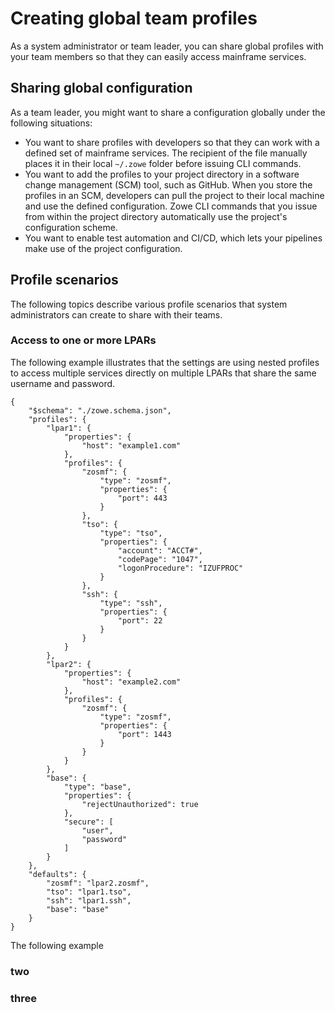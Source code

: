 # Creating global team profiles

As a system administrator or team leader, you can share global profiles with your team members so that they can easily access mainframe services.

## Sharing global configuration

As a team leader, you might want to share a configuration globally under the following situations:

-   You want to share profiles with developers so that they can work with a defined set of mainframe services. The recipient of the file manually places it in their local `~/.zowe` folder before issuing CLI commands.
-   You want to add the profiles to your project directory in a software change management (SCM) tool, such as GitHub. When you store the profiles in an SCM, developers can pull the project to their local machine and use the defined configuration. Zowe CLI commands that you issue from within the project directory automatically use the project's configuration scheme.
-   You want to enable test automation and CI/CD, which lets your pipelines make use of the project configuration.



## Profile scenarios


The following topics describe various profile scenarios that system administrators can create to share with their teams.

### Access to one or more LPARs

The following example illustrates that the settings are using nested profiles to access multiple services directly on multiple LPARs that share the same username and password.

```
{
    "$schema": "./zowe.schema.json",
    "profiles": {
        "lpar1": {
            "properties": {
                "host": "example1.com"
            },
            "profiles": {
                "zosmf": {
                    "type": "zosmf",
                    "properties": {
                        "port": 443
                    }
                },
                "tso": {
                    "type": "tso",
                    "properties": {
                        "account": "ACCT#",
                        "codePage": "1047",
                        "logonProcedure": "IZUFPROC"
                    }
                },
                "ssh": {
                    "type": "ssh",
                    "properties": {
                        "port": 22
                    }
                }
            }
        },
        "lpar2": {
            "properties": {
                "host": "example2.com"
            },
            "profiles": {
                "zosmf": {
                    "type": "zosmf",
                    "properties": {
                        "port": 1443
                    }
                }
            }
        },
        "base": {
            "type": "base",
            "properties": {
                "rejectUnauthorized": true
            },
            "secure": [
                "user",
                "password"
            ]
        }
    },
    "defaults": {
        "zosmf": "lpar2.zosmf",
        "tso": "lpar1.tso",
        "ssh": "lpar1.ssh",
        "base": "base"
    }
}
```
The following example 





### two

### three
